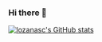 ### Hi there 👋
[![lozanasc's GitHub stats](https://github-readme-stats.vercel.app/api?username=lozanasc&show_icons=true&theme=dark)](https://github.com/lozanasc/github-readme-stats)
